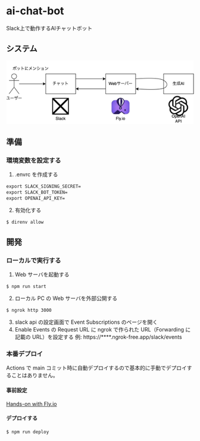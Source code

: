 # ai-chat-bot

Slack上で動作するAIチャットボット

## システム

![](./docs/systemConfiguration.drawio.png)

## 準備

### 環境変数を設定する

1. .envrc を作成する

```
export SLACK_SIGNING_SECRET=
export SLACK_BOT_TOKEN=
export OPENAI_API_KEY=
```

2. 有効化する

```
$ direnv allow
```

## 開発

### ローカルで実行する

1. Web サーバを起動する

```
$ npm run start
```

2. ローカル PC の Web サーバを外部公開する

```
$ ngrok http 3000
```

3. slack api の設定画面で Event Subscriptions のページを開く
4. Enable Events の Request URL に ngrok で作られた URL（Forwarding に記載の URL）を設定する
   例: https://\*\*\*\*.ngrok-free.app/slack/events

### 本番デプロイ

Actions で main コミット時に自動デプロイするので基本的に手動でデプロイすることはありません。

#### 事前設定

[Hands-on with Fly.io](https://fly.io/docs/hands-on/)

#### デプロイする

```
$ npm run deploy
```
